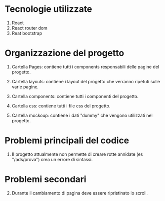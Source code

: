 # Tecnologie utilizzate

1. React
2. React router dom
3. Reat bootstrap

# Organizzazione del progetto

1. Cartella Pages: 
contiene tutti i components responsabili delle pagine del progetto.

2. Cartella layouts:
contiene i layout del progetto che verranno ripetuti sulle varie pagine.

3. Cartella components:
contiene tutti i componenti del progetto.

4. Cartella css:
contiene tutti i file css del progetto.

5. Cartella mockoup:
contiene i dati "dummy" che vengono utilizzati nel progetto.

# Problemi principali del codice

1. Il progetto attualmente non permette di creare rotte annidate (es "/ads/prova") crea un errore di sintassi. 

# Problemi secondari

2. Durante il cambiamento di pagina deve essere ripristinato lo scroll.

